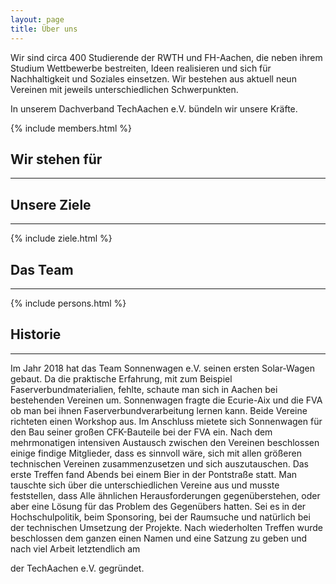 ```yaml
---
layout: page
title: Über uns
---
```


<!-- ![Gruppenfoto](img/techaachen-1920.jpg) -->

Wir sind circa 400 Studierende der RWTH und FH-Aachen, die neben ihrem Studium Wettbewerbe bestreiten, Ideen realisieren und sich für Nachhaltigkeit und Soziales einsetzen.
Wir bestehen aus aktuell neun Vereinen mit jeweils unterschiedlichen Schwerpunkten.

In unserem Dachverband TechAachen e.V. bündeln wir unsere Kräfte.

{% include members.html %}

## Wir stehen für
***

## Unsere Ziele
***
{% include ziele.html %}

## Das Team
***

{% include persons.html %}

## Historie
***
Im Jahr 2018 hat das Team Sonnenwagen e.V. seinen ersten Solar-Wagen gebaut.
Da die praktische Erfahrung, mit zum Beispiel Faserverbundmaterialien, fehlte,
schaute man sich in Aachen bei bestehenden Vereinen um. Sonnenwagen fragte die Ecurie-Aix und die FVA ob man bei ihnen Faserverbundverarbeitung lernen kann. Beide Vereine richteten einen Workshop aus. Im Anschluss mietete sich Sonnenwagen für den Bau seiner großen CFK-Bauteile bei der FVA ein. Nach dem mehrmonatigen intensiven Austausch zwischen den Vereinen beschlossen einige findige Mitglieder, dass es sinnvoll wäre, sich mit allen größeren technischen Vereinen zusammenzusetzen und sich auszutauschen. Das erste Treffen fand Abends bei einem Bier in der Pontstraße statt. Man tauschte sich über die unterschiedlichen Vereine aus und musste feststellen, dass Alle ähnlichen Herausforderungen gegenüberstehen, oder aber eine Lösung für das Problem des Gegenübers hatten. Sei es in der Hochschulpolitik, beim Sponsoring, bei der Raumsuche und natürlich bei der technischen Umsetzung der Projekte.
Nach wiederholten Treffen wurde beschlossen dem ganzen einen Namen und eine Satzung zu geben und nach viel Arbeit letztendlich am
<!-- Datum einfügen -->
der TechAachen e.V. gegründet.
<!-- Bild Gründungsversammlung einfügen! -->
